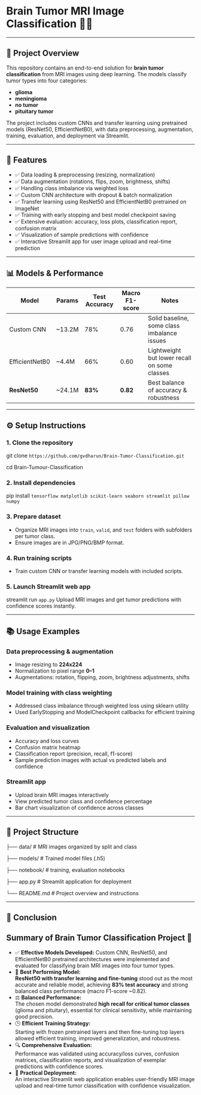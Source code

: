 # Brain Tumor MRI Image Classification 🧠🔬

---
## 🚀 Project Overview

This repository contains an end-to-end solution for **brain tumor classification** from MRI images using deep learning. The models classify tumor types into four categories:  
- **glioma**  
- **meningioma**  
- **no tumor**  
- **pituitary tumor**

The project includes custom CNNs and transfer learning using pretrained models (ResNet50, EfficientNetB0), with data preprocessing, augmentation, training, evaluation, and deployment via Streamlit.

---

## 📝 Features

- ✅ Data loading & preprocessing (resizing, normalization)  
- ✅ Data augmentation (rotations, flips, zoom, brightness, shifts)  
- ✅ Handling class imbalance via weighted loss  
- ✅ Custom CNN architecture with dropout & batch normalization  
- ✅ Transfer learning using ResNet50 and EfficientNetB0 pretrained on ImageNet  
- ✅ Training with early stopping and best model checkpoint saving  
- ✅ Extensive evaluation: accuracy, loss plots, classification report, confusion matrix  
- ✅ Visualization of sample predictions with confidence  
- ✅ Interactive Streamlit app for user image upload and real-time prediction

---

## 📊 Models & Performance

| Model            | Params    | Test Accuracy | Macro F1-score | Notes                                  |
|------------------|-----------|---------------|----------------|----------------------------------------|
| Custom CNN       | ~13.2M    | 78%           | 0.76           | Solid baseline, some class imbalance issues |
| EfficientNetB0   | ~4.4M     | 66%           | 0.60           | Lightweight but lower recall on some classes |
| **ResNet50**     | ~24.1M    | **83%**       | **0.82**       | Best balance of accuracy & robustness |

---

## ⚙️ Setup Instructions

### 1. Clone the repository
git clone `https://github.com/gvdharun/Brain-Tumor-Classification.git`

cd Brain-Tumour-Classification

### 2. Install dependencies
pip install `tensorflow matplotlib scikit-learn seaborn streamlit pillow numpy`

### 3. Prepare dataset
- Organize MRI images into `train`, `valid`, and `test` folders with subfolders per tumor class.
- Ensure images are in JPG/PNG/BMP format.

### 4. Run training scripts
- Train custom CNN or transfer learning models with included scripts.

### 5. Launch Streamlit web app
streamlit run `app.py`
Upload MRI images and get tumor predictions with confidence scores instantly.

---

## 📚 Usage Examples

### Data preprocessing & augmentation
- Image resizing to **224x224**  
- Normalization to pixel range **0–1**  
- Augmentations: rotation, flipping, zoom, brightness adjustments, shifts

### Model training with class weighting
- Addressed class imbalance through weighted loss using sklearn utility  
- Used EarlyStopping and ModelCheckpoint callbacks for efficient training

### Evaluation and visualization
- Accuracy and loss curves  
- Confusion matrix heatmap  
- Classification report (precision, recall, f1-score)  
- Sample prediction images with actual vs predicted labels and confidence  

### Streamlit app
- Upload brain MRI images interactively  
- View predicted tumor class and confidence percentage  
- Bar chart visualization of confidence across classes  

---

## 📂 Project Structure
├── data/ # MRI images organized by split and class

├── models/ # Trained model files (.h5)

├── notebook/ # training, evaluation notebooks

├── app.py # Streamlit application for deployment

└── README.md # Project overview and instructions

---

## 🎯 Conclusion

## Summary of Brain Tumor Classification Project 🧠

- ✅ **Effective Models Developed:** Custom CNN, ResNet50, and EfficientNetB0 pretrained architectures were implemented and evaluated for classifying brain MRI images into four tumor types.
- 🌟 **Best Performing Model:**  
  **ResNet50 with transfer learning and fine-tuning** stood out as the most accurate and reliable model, achieving **83% test accuracy** and strong balanced class performance (macro F1-score ~0.82).
- ⚖️ **Balanced Performance:**  
  The chosen model demonstrated **high recall for critical tumor classes** (glioma and pituitary), essential for clinical sensitivity, while maintaining good precision.
- 🕒 **Efficient Training Strategy:**  
  Starting with frozen pretrained layers and then fine-tuning top layers allowed efficient training, improved generalization, and robustness.
- 🔍 **Comprehensive Evaluation:**  
  Performance was validated using accuracy/loss curves, confusion matrices, classification reports, and visualization of exemplar predictions with confidence scores.
- 🚀 **Practical Deployment:**  
  An interactive Streamlit web application enables user-friendly MRI image upload and real-time tumor classification with confidence visualization.
